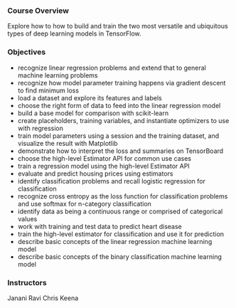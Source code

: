 ### Course Overview

Explore how to how to build and train the two most versatile and ubiquitous types of deep learning models in TensorFlow.

### Objectives
* recognize linear regression problems and extend that to general machine learning problems
* recognize how model parameter training happens via gradient descent to find minimum loss
* load a dataset and explore its features and labels
* choose the right form of data to feed into the linear regression model
* build a base model for comparison with scikit-learn
* create placeholders, training variables, and instantiate optimizers to use with regression
* train model parameters using a session and the training dataset, and visualize the result with Matplotlib
* demonstrate how to interpret the loss and summaries on TensorBoard
* choose the high-level Estimator API for common use cases
* train a regression model using the high-level Estimator API
* evaluate and predict housing prices using estimators
* identify classification problems and recall logistic regression for classification
* recognize cross entropy as the loss function for classification problems and use softmax for n-category classification
* identify data as being a continuous range or comprised of categorical values
* work with training and test data to predict heart disease
* train the high-level estimator for classification and use it for prediction
* describe basic concepts of the linear regression machine learning model
* describe basic concepts of the binary classification machine learning model

### Instructors
Janani Ravi
Chris Keena
